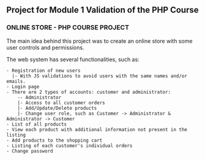 ## Project for Module 1 Validation of the PHP Course

### ONLINE STORE - PHP COURSE PROJECT

The main idea behind this project was to create an online store with some user controls and permissions.

The web system has several functionalities, such as:

    - Registration of new users
      |- With JS validations to avoid users with the same names and/or emails.
    - Login page
    - There are 2 types of accounts: customer and administrator:
        -- Administrator
        |- Access to all customer orders
        |- Add/Update/Delete products
        |- Change user role, such as Customer -> Administrator & Administrator -> Customer
    - List of all products
    - View each product with additional information not present in the listing
    - Add products to the shopping cart
    - Listing of each customer's individual orders
    - Change password
